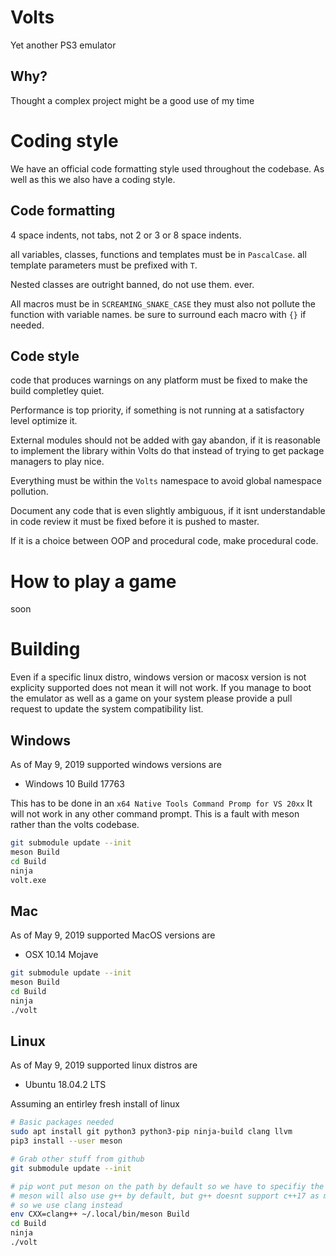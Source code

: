 # Volts
Yet another PS3 emulator

## Why?
Thought a complex project might be a good use of my time

# Coding style

We have an official code formatting style used throughout the codebase. As well as this we also have a coding style.

## Code formatting

4 space indents, not tabs, not 2 or 3 or 8 space indents.

all variables, classes, functions and templates must be in `PascalCase`. all template parameters must be prefixed with `T`.

Nested classes are outright banned, do not use them. ever.

All macros must be in `SCREAMING_SNAKE_CASE` they must also not pollute the function with variable names. be sure to surround each macro with `{}` if needed.

## Code style

code that produces warnings on any platform must be fixed to make the build completley quiet.

Performance is top priority, if something is not running at a satisfactory level optimize it.

External modules should not be added with gay abandon, if it is reasonable to implement the library within Volts do that instead of trying to get package managers to play nice.

Everything must be within the `Volts` namespace to avoid global namespace pollution.

Document any code that is even slightly ambiguous, if it isnt understandable in code review it must be fixed before it is pushed to master.

If it is a choice between OOP and procedural code, make procedural code.

# How to play a game
soon

# Building

Even if a specific linux distro, windows version or macosx version is not explicity supported does not mean it will not work. If you manage to boot the emulator as well as a game on your system please provide a pull request to update the system compatibility list.

## Windows

As of May 9, 2019 supported windows versions are
* Windows 10 Build 17763

This has to be done in an `x64 Native Tools Command Promp for VS 20xx` 
It will not work in any other command prompt.
This is a fault with meson rather than the volts codebase.
```sh
git submodule update --init
meson Build
cd Build
ninja 
volt.exe
```

## Mac

As of May 9, 2019 supported MacOS versions are
* OSX 10.14 Mojave

```sh
git submodule update --init
meson Build
cd Build
ninja
./volt
```

## Linux

As of May 9, 2019 supported linux distros are
* Ubuntu 18.04.2 LTS

Assuming an entirley fresh install of linux

```sh
# Basic packages needed
sudo apt install git python3 python3-pip ninja-build clang llvm
pip3 install --user meson

# Grab other stuff from github
git submodule update --init

# pip wont put meson on the path by default so we have to specifiy the full path
# meson will also use g++ by default, but g++ doesnt support c++17 as much as clang
# so we use clang instead
env CXX=clang++ ~/.local/bin/meson Build
cd Build
ninja
./volt 
```
